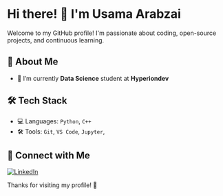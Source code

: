 # Hi there! 👋 I'm Usama Arabzai  

Welcome to my GitHub profile! I'm passionate about coding, open-source projects, and continuous learning. 

## 🚀 About Me
- 🔭 I’m currently **Data Science** student at **Hyperiondev**  

## 🛠️ Tech Stack
- 💻 Languages: `Python`, `C++` 
- 🛠️ Tools: `Git`, `VS Code`, `Jupyter`,

## 🔗 Connect with Me
[![LinkedIn](https://img.shields.io/badge/LinkedIn-Profile-blue?logo=linkedin)](https://www.linkedin.com/in/usama-khawreen-41099a227/)

Thanks for visiting my profile! 🚀
